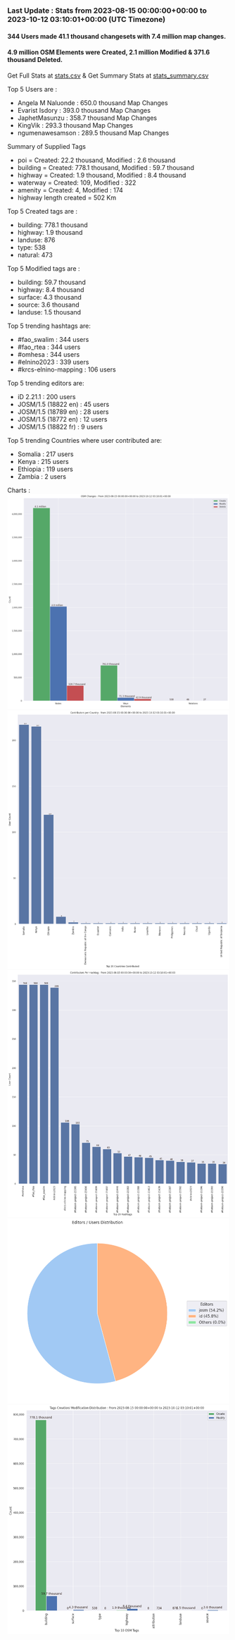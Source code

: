 ### Last Update : Stats from 2023-08-15 00:00:00+00:00 to 2023-10-12 03:10:01+00:00 (UTC Timezone)

#### 344 Users made 41.1 thousand changesets with 7.4 million map changes.
#### 4.9 million OSM Elements were Created, 2.1 million Modified & 371.6 thousand Deleted.
Get Full Stats at [stats.csv](/stats/elinino2023/Daily/stats.csv)
 & Get Summary Stats at [stats_summary.csv](/stats/elinino2023/Daily/stats_summary.csv)

Top 5 Users are : 
- Angela M Naluonde : 650.0 thousand Map Changes
- Evarist Isdory : 393.0 thousand Map Changes
- JaphetMasunzu : 358.7 thousand Map Changes
- KingVik : 293.3 thousand Map Changes
- ngumenawesamson : 289.5 thousand Map Changes

Summary of Supplied Tags
- poi = Created: 22.2 thousand, Modified : 2.6 thousand
- building = Created: 778.1 thousand, Modified : 59.7 thousand
- highway = Created: 1.9 thousand, Modified : 8.4 thousand
- waterway = Created: 109, Modified : 322
- amenity = Created: 4, Modified : 174
- highway length created = 502 Km


Top 5 Created tags are :
- building: 778.1 thousand
- highway: 1.9 thousand
- landuse: 876
- type: 538
- natural: 473


Top 5 Modified tags are :
- building: 59.7 thousand
- highway: 8.4 thousand
- surface: 4.3 thousand
- source: 3.6 thousand
- landuse: 1.5 thousand


Top 5 trending hashtags are:
- #fao_swalim : 344 users
- #fao_rtea : 344 users
- #omhesa : 344 users
- #elnino2023 : 339 users
- #krcs-elnino-mapping : 106 users


Top 5 trending editors are:
- iD 2.21.1 : 200 users
- JOSM/1.5 (18822 en) : 45 users
- JOSM/1.5 (18789 en) : 28 users
- JOSM/1.5 (18772 en) : 12 users
- JOSM/1.5 (18822 fr) : 9 users


Top 5 trending Countries where user contributed are:
- Somalia : 217 users
- Kenya : 215 users
- Ethiopia : 119 users
- Zambia : 2 users


 Charts : 
![Alt text](./stats_osm_changes.png) 
![Alt text](./stats_users_per_country.png) 
![Alt text](./stats_users_per_hashtag.png) 
![Alt text](./stats_editors_pie_chart.png) 
![Alt text](./stats_tags.png) 
